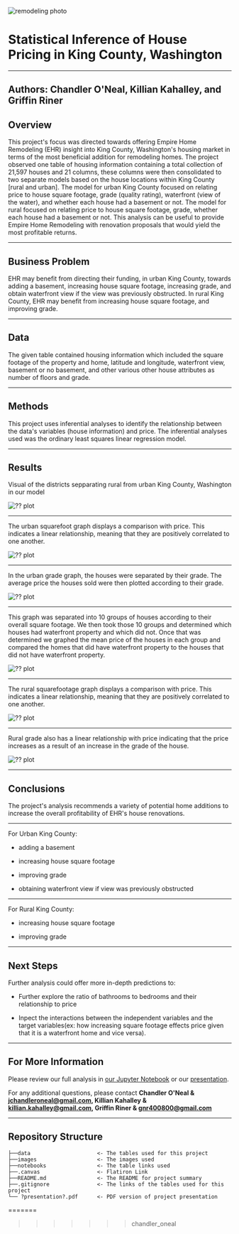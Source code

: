 ![remodeling photo](images/cover_hammer.jpg)

# Statistical Inference of House Pricing in King County, Washington

---
**Authors**: Chandler O'Neal, Killian Kahalley, and Griffin Riner
---

## Overview

This project's focus was directed towards offering Empire Home Remodeling (EHR) insight into King County, Washington's housing market in terms of the most beneficial addition for remodeling homes. The project observed one table of housing information containing a total collection of 21,597 houses and 21 columns, these columns were then consolidated to two separate models based on the house locations within King County [rural and urban]. The model for urban King County focused on relating price to house square footage, grade (quality rating), waterfront (view of the water), and whether each house had a basement or not. The model for rural focused on relating price to house square footage, grade, whether each house had a basement or not. This analysis can be useful to provide Empire Home Remodeling with renovation proposals that would yield the most profitable returns.

---

## Business Problem

EHR may benefit from directing their funding, in urban King County, towards adding a basement, increasing house square footage, increasing grade, and obtain waterfront view if the view was previously obstructed. In rural King County, EHR may benefit from increasing house square footage, and improving grade.

---

## Data

The given table contained housing information which included the square footage of the property and home, latitude and longitude, waterfront view, basement or no basement, and other various other house attributes as number of floors and grade. 

---

## Methods

This project uses inferential analyses to identify the relationship between the data's variables (house information) and price. The inferential analyses used was the ordinary least squares linear regression model. 

---

## Results

Visual of the districts sepparating rural from urban King County, Washington in our model

![?? plot](./notebooks/exploratory/killian/Seattle_map.png)

---

The urban squarefoot graph displays a comparison with price. This indicates a linear relationship, meaning that they are positively correlated to one another. 


![?? plot](./notebooks/exploratory/killian/Urban-sqft-scatterplot.png)

---

In the urban grade graph, the houses were separated by their grade. The average price the houses sold were then plotted according to their grade.



![?? plot](./notebooks/exploratory/killian/Urban-grade-barplot.png)

---

This graph was separated into 10 groups of houses according to their overall square footage. We then took those 10 groups and determined which houses had waterfront property and which did not. Once that was determined we graphed the mean price of the houses in each group and compared the homes that did have waterfront property to the houses that did not have waterfront property. 

![?? plot](./notebooks/exploratory/killian/price-sqft-waterfront.png)


---

The rural squarefootage graph displays a comparison with price. This indicates a linear relationship, meaning that they are positively correlated to one another. 

![?? plot](./notebooks/exploratory/killian/Rural-sqft-scatterplot.png)


---

Rural grade also has a linear relationship with price indicating that the price increases as a result of an increase in the grade of the house.

![?? plot](./notebooks/exploratory/killian/Rural-grade-barplot.png)


---

## Conclusions

The project's analysis recommends a variety of potential home additions to increase the overall profitability of EHR's house renovations. 

---

For Urban King County:

* adding a basement

* increasing house square footage

* improving grade

* obtaining waterfront view if view was previously obstructed 

---

For Rural King County:

* increasing house square footage

* improving grade


---

## Next Steps

Further analysis could offer more in-depth predictions to:

* Further explore the ratio of bathrooms to bedrooms and their relationship to price  

* Inpect the interactions between the independent variables and the target variables(ex: how increasing square footage effects price given that it is a waterfront home and vice versa).


---

## For More Information

Please review our full analysis in [our Jupyter Notebook](./movie_analysis.ipynb) or our [presentation](./presentation_Analysis.pdf).

For any additional questions, please contact **Chandler O'Neal & jchandleroneal@gmail.com, Killian Kahalley & killian.kahalley@gmail.com, Griffin Riner & gnr400800@gmail.com**


---

## Repository Structure


```
├──data                     <- The tables used for this project 
├──images                   <- The images used 
├──notebooks                <- The table links used 
├──.canvas                  <- Flatiron Link
├──README.md                <- The README for project summary
├──.gitignore               <- The links of the tables used for this project 
└── ?presentation?.pdf      <- PDF version of project presentation
```
=======
>>>>>>> chandler_oneal
